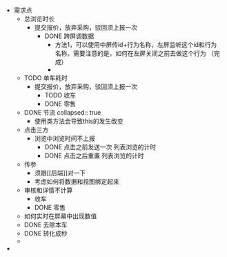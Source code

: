 - 需求点
	- 总浏览时长
		- 提交报价，放弃采购，驳回须上报一次
			- DONE 跨屏调数据
				- 方法1，可以使用中屏传id+行为名称，左屏监听这个id和行为名称，需要注意的是，如何在左屏关闭之前去做这个行为 （完成）
				-
	- TODO 单车耗时
		- 提交报价，放弃采购，驳回须上报一次
			- TODO 收车
			- DONE 零售
	- DONE 节流
	  collapsed:: true
		- 使用类方法会导致this的发生改变
	- 点击三方
		- 浏览中浏览时间不上报
			- DONE 点击之前发送一次 列表浏览的计时
			- DONE 点击之后重置 列表浏览的计时
	- 传参
		- 须跟[[后端]]对一下
		- 考虑如何将数据和视图绑定起来
	- 审核和详情不计算
		- 收车
		- DONE 零售
	- 如何实时在屏幕中出现数值
	- DONE 去除本车
	- DONE 转化成秒
	-
-